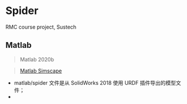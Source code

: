 # Spider
RMC course project, Sustech


## Matlab 
> Matlab 2020b

> [Matlab Simscape](https://www.mathworks.com/products/simscape.html#:~:text=Simscape%E2%84%A2%20enables%20you%20to,within%20the%20Simulink%C2%AE%20environment.&text=You%20model%20systems%20such%20as,fundamental%20components%20into%20a%20schematic.)

* matlab/spider 文件是从 SolidWorks 2018 使用 URDF 插件导出的模型文件；
* 




